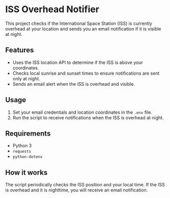 # ISS Overhead Notifier

This project checks if the International Space Station (ISS) is currently overhead at your location and sends you an email notification if it is visible at night.

## Features

- Uses the ISS location API to determine if the ISS is above your coordinates.
- Checks local sunrise and sunset times to ensure notifications are sent only at night.
- Sends an email alert when the ISS is overhead and visible.

## Usage

1. Set your email credentials and location coordinates in the `.env` file.
2. Run the script to receive notifications when the ISS is overhead at night.

## Requirements

- Python 3
- `requests`
- `python-dotenv`

## How it works

The script periodically checks the ISS position and your local time. If the ISS is overhead and it is nighttime, you will receive an email notification.
